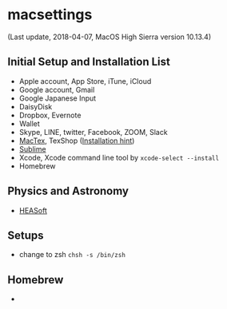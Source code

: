 # macsettings

(Last update, 2018-04-07, MacOS High Sierra version 10.13.4)

## Initial Setup and Installation List
- Apple account, App Store, iTune, iCloud
- Google account, Gmail
- Google Japanese Input 
- DaisyDisk 
- Dropbox, Evernote
- Wallet 
- Skype, LINE, twitter, Facebook, ZOOM, Slack
- [MacTex](http://tug.org/mactex/mactex-download.html), TexShop ([Installation hint](http://osksn2.hep.sci.osaka-u.ac.jp/~taku/osx/install_ptex.html))
- [Sublime](https://www.sublimetext.com)
- Xcode, Xcode command line tool by `xcode-select --install`
- Homebrew

## Physics and Astronomy
- [HEASoft](https://heasarc.gsfc.nasa.gov/lheasoft/download.html)

## Setups
- change to zsh `chsh -s /bin/zsh`

## Homebrew 
- 
